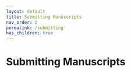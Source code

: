 ```yaml
---
layout: default
title: Submitting Manuscripts
nav_order: 2
permalink: /submitting
has_children: true
---
```

# Submitting Manuscripts
